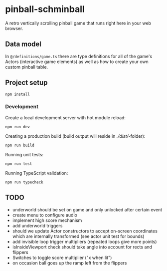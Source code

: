 # pinball-schminball

A retro vertically scrolling pinball game that runs right here in your web browser.

## Data model

In `@/definitions/game.ts` there are type definitions for all of the game's
Actors (interactive game elements) as well as how to create your own custom pinball table.

## Project setup

```
npm install
```

### Development

Create a local development server with hot module reload:

```
npm run dev
```

Creating a production build (build output will reside in _./dist/_-folder):

```
npm run build
```

Running unit tests:

```
npm run test
```

Running TypeScript validation:

```
npm run typecheck
```

## TODO

* underworld should be set on game and only unlocked after certain event
* create menu to configure audio
* implement high score mechanism
* add underworld triggers
* should we update Actor constructors to accept on-screen coordinates which are internally transformed (see actor unit test for bounds)
* add invisible loop trigger multipliers (repeated loops give more points)
* isInsideViewport check should take angle into account for rects and flippers
* Switches to toggle score multiplier ("x when lit")
* on occasion ball goes up the ramp left from the flippers
